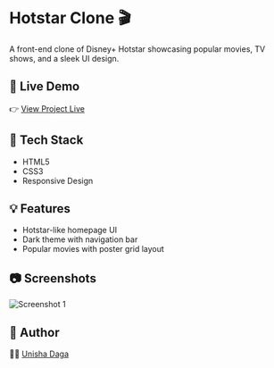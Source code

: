 # Hotstar Clone 🎬

A front-end clone of Disney+ Hotstar showcasing popular movies, TV shows, and a sleek UI design.

## 🔗 Live Demo

👉 [View Project Live](https://unisha0808.github.io/hotstar-clone/)

## 📂 Tech Stack

- HTML5
- CSS3
- Responsive Design

## 💡 Features

- Hotstar-like homepage UI
- Dark theme with navigation bar
- Popular movies with poster grid layout

## 📷 Screenshots

![Screenshot 1](https://1drv.ms/i/c/7f2e9009c8739b37/EcPuI-p4a9pLgCwQ0U0MlV0BHGn1GnhV6PtzZTECAWM5eA?e=AnGtz5)

## 📌 Author

👩‍💻 [Unisha Daga](https://www.linkedin.com/in/unisha-daga-a46351297)

